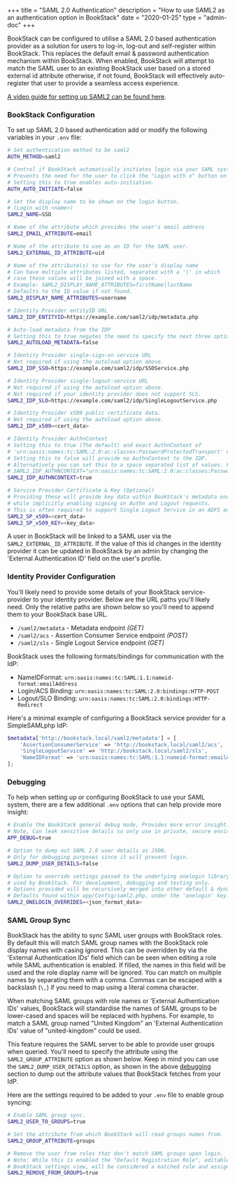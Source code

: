+++
title = "SAML 2.0 Authentication"
description = "How to use SAML2 as an authentication option in BookStack"
date = "2020-01-25"
type = "admin-doc"
+++

BookStack can be configured to utilise a SAML 2.0 based authentication provider as a solution for users to log-in, log-out and self-register within BookStack. This replaces the default email & password authentication mechanism within BookStack. When enabled, BookStack will attempt to match the SAML user to an existing BookStack user based on a stored external id attribute otherwise, if not found, BookStack will effectively auto-register that user to provide a seamless access experience.

[A video guide for setting up SAML2 can be found here](https://foss.video/w/jJGmXS8sK244YFgogAz8LP).

### BookStack Configuration

To set up SAML 2.0 based authentication add or modify the following variables in your `.env` file:

```bash
# Set authentication method to be saml2
AUTH_METHOD=saml2

# Control if BookStack automatically initiates login via your SAML system if it's the only authentication method.
# Prevents the need for the user to click the "Login with x" button on the login page.
# Setting this to true enables auto-initiation.
AUTH_AUTO_INITIATE=false

# Set the display name to be shown on the login button.
# (Login with <name>)
SAML2_NAME=SSO

# Name of the attribute which provides the user's email address
SAML2_EMAIL_ATTRIBUTE=email

# Name of the attribute to use as an ID for the SAML user.
SAML2_EXTERNAL_ID_ATTRIBUTE=uid

# Name of the attribute(s) to use for the user's display name
# Can have multiple attributes listed, separated with a '|' in which 
# case those values will be joined with a space.
# Example: SAML2_DISPLAY_NAME_ATTRIBUTES=firstName|lastName
# Defaults to the ID value if not found.
SAML2_DISPLAY_NAME_ATTRIBUTES=username

# Identity Provider entityID URL
SAML2_IDP_ENTITYID=https://example.com/saml2/idp/metadata.php

# Auto-load metadata from the IDP
# Setting this to true negates the need to specify the next three options
SAML2_AUTOLOAD_METADATA=false

# Identity Provider single-sign-on service URL
# Not required if using the autoload option above.
SAML2_IDP_SSO=https://example.com/saml2/idp/SSOService.php

# Identity Provider single-logout-service URL
# Not required if using the autoload option above.
# Not required if your identity provider does not support SLS.
SAML2_IDP_SLO=https://example.com/saml2/idp/SingleLogoutService.php

# Identity Provider x509 public certificate data.
# Not required if using the autoload option above.
SAML2_IDP_x509=<cert_data>

# Identity Provider AuthnContext
# Setting this to true (The default) and exact AuthnContext of 
# 'urn:oasis:names:tc:SAML:2.0:ac:classes:PasswordProtectedTransport' will be used.
# Setting this to false will provide no AuthnContext to the IDP.
# Alternatively you can set this to a space separated list of values. For example:
# SAML2_IDP_AUTHNCONTEXT="urn:oasis:names:tc:SAML:2.0:ac:classes:Password urn:federation:authentication:windows"
SAML2_IDP_AUTHNCONTEXT=true

# Service Provider Certificate & Key (Optional)
# Providing these will provide key data within BookStack's metadata endpoint
# while implicitly enabling signing on Authn and Logout requests.
# This is often required to support Single Logout Service in an ADFS environment.
SAML2_SP_x509=<cert_data>
SAML2_SP_x509_KEY=<key_data>
```

A user in BookStack will be linked to a SAML user via the `SAML2_EXTERNAL_ID_ATTRIBUTE`. If the value of this id changes in the identity provider it can be updated in BookStack by an admin by changing the 'External Authentication ID' field on the user's profile.

### Identity Provider Configuration

You'll likely need to provide some details of your BookStack service-provider to your identity provider. Below are the URL paths you'll likely need. Only the relative paths are shown below so you'll need to append them to your BookStack base URL.

* `/saml2/metadata` - Metadata endpoint *(GET)*
* `/saml2/acs` - Assertion Consumer Service endpoint *(POST)*
* `/saml2/sls` - Single Logout Service endpoint *(GET)*

BookStack uses the following formats/bindings for communication with the IdP:

* NameIDFormat: `urn:oasis:names:tc:SAML:1.1:nameid-format:emailAddress`
* Login/ACS Binding: `urn:oasis:names:tc:SAML:2.0:bindings:HTTP-POST`
* Logout/SLO Binding: `urn:oasis:names:tc:SAML:2.0:bindings:HTTP-Redirect`

Here's a minimal example of configuring a BookStack service provider for a SimpleSAMLphp IdP:

```php
$metadata['http://bookstack.local/saml2/metadata'] = [
    'AssertionConsumerService' => 'http://bookstack.local/saml2/acs',
    'SingleLogoutService' => 'http://bookstack.local/saml2/sls',
    'NameIDFormat' => 'urn:oasis:names:tc:SAML:1.1:nameid-format:emailAddress',
];
```

### Debugging

To help when setting up or configuring BookStack to use your SAML system, there are a few additional `.env` options that can help provide more insight:

```bash
# Enable the BookStack general debug mode, Provides more error insight.
# Note, Can leak sensitive details so only use in private, secure environments.
APP_DEBUG=true

# Option to dump out SAML 2.0 user details as JSON.
# Only for debugging purposes since it will prevent login.
SAML2_DUMP_USER_DETAILS=false

# Option to override settings passed to the underlying onelogin library
# used by BookStack. For development, debugging and testing only.
# Options provided will be recursively merged into other default & dynamic options.
# Defaults found within app/Config/saml2.php, under the 'onelogin' key.
SAML2_ONELOGIN_OVERRIDES=<json_format_data>
```

### SAML Group Sync

BookStack has the ability to sync SAML user groups with BookStack roles. By default this will match SAML group names with the BookStack role display names with casing ignored.
This can be overridden by via the 'External Authentication IDs' field which can be seen when editing a role while SAML authentication is enabled. If filled, the names in this field will be used and the role display name will be ignored. You can match on multiple names by separating them with a comma. Commas can be escaped with a backslash (`\,`) if you need to map using a literal comma character.

When matching SAML groups with role names or 'External Authentication IDs' values, BookStack will standardise the names of SAML groups to be lower-cased and spaces will be replaced with hyphens. For example, to match a SAML group named "United Kingdom" an 'External Authentication IDs' value of "united-kingdom" could be used.

This feature requires the SAML server to be able to provide user groups when queried. You'll need to specify the attribute using the `SAML2_GROUP_ATTRIBUTE` option as shown below. Keep in mind you can use the `SAML2_DUMP_USER_DETAILS` option, as shown in the above [debugging](#debugging) section to dump out the attribute values that BookStack fetches from your IdP.

Here are the settings required to be added to your `.env` file to enable group syncing:

```bash
# Enable SAML group sync.
SAML2_USER_TO_GROUPS=true

# Set the attribute from which BookStack will read groups names from.
SAML2_GROUP_ATTRIBUTE=groups

# Remove the user from roles that don't match SAML groups upon login.
# Note: While this is enabled the "Default Registration Role", editable within the 
# BookStack settings view, will be considered a matched role and assigned to the user.
SAML2_REMOVE_FROM_GROUPS=true
```
